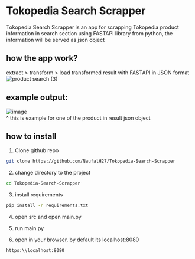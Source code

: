 # Tokopedia Search Scrapper
Tokopedia Search Scrapper is an app for scrapping Tokopedia product information in search section using FASTAPI library from python, the information will be served as json object<br>

## how the app work?
extract > transform > load transformed result with FASTAPI in JSON format <br>
![product search (3)](https://github.com/user-attachments/assets/b20585cd-7734-4dc1-9a0a-cf4ffc15bb22)




## example output:
![image](https://github.com/user-attachments/assets/b0feaf73-7018-4bf5-9cac-f9bd79b062a6)
<br>
^ this is example for one of the product in result json object 

## how to install
1. Clone github repo
```bash
git clone https://github.com/NaufalH27/Tokopedia-Search-Scrapper
```
2. change directory to the project
```bash
cd Tokopedia-Search-Scrapper
```

3. install requirements
```bash
pip install -r requirements.txt
```


4. open src and open main.py


5. run main.py
   

6. open in your browser, by default its localhost:8080
```bash
https:\\localhost:8080
```

